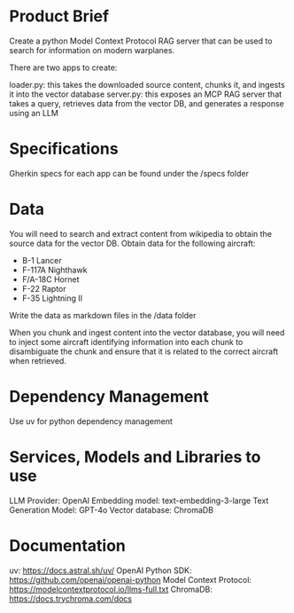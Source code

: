 # Product Brief
Create a python Model Context Protocol RAG server that can be used to search for information on modern warplanes.

There are two apps to create:

loader.py: this takes the downloaded source content, chunks it, and ingests it into the vector database
server.py: this exposes an MCP RAG server that takes a query, retrieves data from the vector DB, and generates a response using an LLM

# Specifications
Gherkin specs for each app can be found under the /specs folder

# Data
You will need to search and extract content from wikipedia to obtain the source data for the vector DB. Obtain data for the following aircraft:

- B-1 Lancer
- F-117A Nighthawk
- F/A-18C Hornet
- F-22 Raptor
- F-35 Lightning II

Write the data as markdown files in the /data folder

When you chunk and ingest content into the vector database, you will need to inject some aircraft identifying information into each chunk to disambiguate the chunk and ensure that it is related to the correct aircraft when retrieved.

# Dependency Management
Use uv for python dependency management


# Services, Models and Libraries to use
LLM Provider: OpenAI
Embedding model: text-embedding-3-large
Text Generation Model: GPT-4o
Vector database: ChromaDB

# Documentation
uv: https://docs.astral.sh/uv/
OpenAI Python SDK: https://github.com/openai/openai-python
Model Context Protocol: https://modelcontextprotocol.io/llms-full.txt
ChromaDB: https://docs.trychroma.com/docs